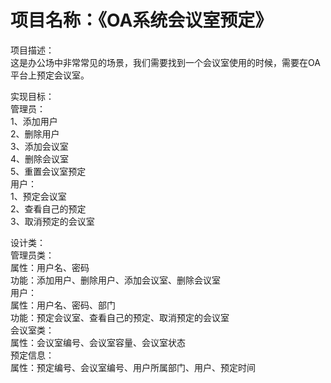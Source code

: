# 项目名称：《OA系统会议室预定》

项目描述：  
			这是办公场中非常常见的场景，我们需要找到一个会议室使用的时候，需要在OA平台上预定会议室。  
   
实现目标：  
     管理员：  
         1、添加用户  
         2、删除用户  
         3、添加会议室  
         4、删除会议室  
         5、重置会议室预定  
     用户：  
         1、预定会议室  
         2、查看自己的预定  
         3、取消预定的会议室  

  
设计类：  
     管理员类：  
         属性：用户名、密码  
         功能：添加用户、删除用户、添加会议室、删除会议室  
     用户：  
         属性：用户名、密码、部门  
         功能：预定会议室、查看自己的预定、取消预定的会议室  
     会议室类：  
         属性：会议室编号、会议室容量、会议室状态  
     预定信息：  
         属性：预定编号、会议室编号、用户所属部门、用户、预定时间  
